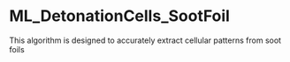 # ML_DetonationCells_SootFoil
This algorithm is designed to accurately extract cellular patterns from soot foils
